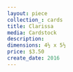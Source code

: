 ```yaml
---
layout: piece
collection_: cards
title: Clarissa
media: Cardstock
description:
dimensions: 4½ x 5½
price: $3.50
create_date: 2016
---
```

